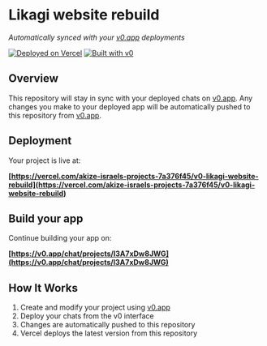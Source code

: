 # Likagi website rebuild

*Automatically synced with your [v0.app](https://v0.app) deployments*

[![Deployed on Vercel](https://img.shields.io/badge/Deployed%20on-Vercel-black?style=for-the-badge&logo=vercel)](https://vercel.com/akize-israels-projects-7a376f45/v0-likagi-website-rebuild)
[![Built with v0](https://img.shields.io/badge/Built%20with-v0.app-black?style=for-the-badge)](https://v0.app/chat/projects/l3A7xDw8JWG)

## Overview

This repository will stay in sync with your deployed chats on [v0.app](https://v0.app).
Any changes you make to your deployed app will be automatically pushed to this repository from [v0.app](https://v0.app).

## Deployment

Your project is live at:

**[https://vercel.com/akize-israels-projects-7a376f45/v0-likagi-website-rebuild](https://vercel.com/akize-israels-projects-7a376f45/v0-likagi-website-rebuild)**

## Build your app

Continue building your app on:

**[https://v0.app/chat/projects/l3A7xDw8JWG](https://v0.app/chat/projects/l3A7xDw8JWG)**

## How It Works

1. Create and modify your project using [v0.app](https://v0.app)
2. Deploy your chats from the v0 interface
3. Changes are automatically pushed to this repository
4. Vercel deploys the latest version from this repository
